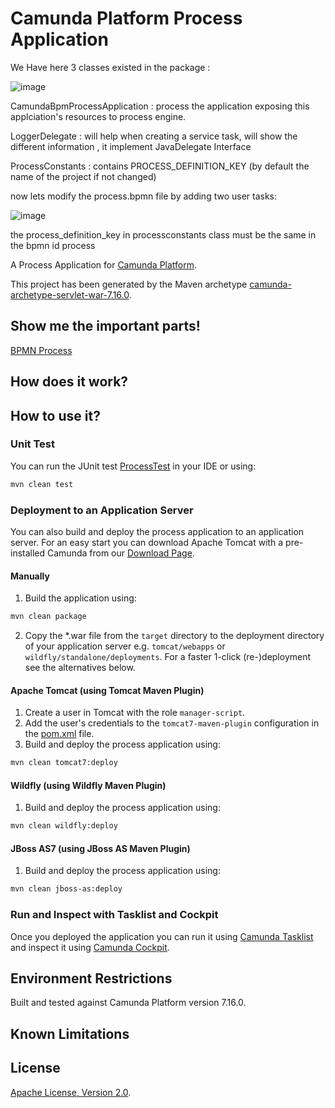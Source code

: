 # Camunda Platform Process Application

We Have here 3 classes existed in the package :

![image](https://github.com/ghailen/camunda-spring-project-example/assets/36199753/0ba8f43b-d772-4a6f-b55e-d67552674af0)

CamundaBpmProcessApplication : process the application exposing this applciation's resources to process engine.

LoggerDelegate : will help when creating a service task, will show the different information , it implement JavaDelegate Interface

ProcessConstants : contains PROCESS_DEFINITION_KEY (by default the name of the project if not changed)

now lets modify the process.bpmn file by adding two user tasks:

![image](https://github.com/ghailen/camunda-spring-project-example/assets/36199753/b02d00b2-4874-4251-ab88-1631123347a0)

the process_definition_key in processconstants class must be the same in the bpmn id process



A Process Application for [Camunda Platform](http://docs.camunda.org).

This project has been generated by the Maven archetype
[camunda-archetype-servlet-war-7.16.0](https://docs.camunda.org/manual/latest/user-guide/process-applications/maven-archetypes/).

## Show me the important parts!
[BPMN Process](src/main/resources/process.bpmn)

## How does it work?

## How to use it?

### Unit Test
You can run the JUnit test [ProcessTest](src/test/java/org/ghailene/ProcessTest.java) in your IDE or using:

```bash
mvn clean test
```

### Deployment to an Application Server
You can also build and deploy the process application to an application server.
For an easy start you can download Apache Tomcat with a pre-installed Camunda
from our [Download Page](https://camunda.com/download/).

#### Manually
1. Build the application using:

```bash
mvn clean package
```
2. Copy the *.war file from the `target` directory to the deployment directory
of your application server e.g. `tomcat/webapps` or `wildfly/standalone/deployments`.
For a faster 1-click (re-)deployment see the alternatives below.

#### Apache Tomcat (using Tomcat Maven Plugin)
1. Create a user in Tomcat with the role `manager-script`.
2. Add the user's credentials to the `tomcat7-maven-plugin` configuration in the [pom.xml](pom.xml) file.
3. Build and deploy the process application using:

```bash
mvn clean tomcat7:deploy
```

#### Wildfly (using Wildfly Maven Plugin)
1. Build and deploy the process application using:

```bash
mvn clean wildfly:deploy
```

#### JBoss AS7 (using JBoss AS Maven Plugin)
1. Build and deploy the process application using:
```bash
mvn clean jboss-as:deploy
```

### Run and Inspect with Tasklist and Cockpit
Once you deployed the application you can run it using
[Camunda Tasklist](http://docs.camunda.org/latest/guides/user-guide/#tasklist)
and inspect it using
[Camunda Cockpit](http://docs.camunda.org/latest/guides/user-guide/#cockpit).

## Environment Restrictions
Built and tested against Camunda Platform version 7.16.0.

## Known Limitations

## License
[Apache License, Version 2.0](http://www.apache.org/licenses/LICENSE-2.0).

<!-- Tweet
New @Camunda example: Camunda Platform Process Application - A Process Application for [Camunda Platform](http://docs.camunda.org). https://github.com/camunda-consulting/code/tree/master/snippets/camunda-spring-servlet-war-project-example
-->

